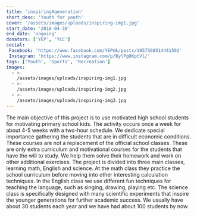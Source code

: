 ```yaml
---
title: 'inspiringAgeneration'
short_desc: 'Youth for youth'
cover: '/assets/images/uploads/inspiring-img1.jpg'
start_date: '2018-04-30'
end_date: 'ongoing'
donators: ['YEP', 'YCC']
social:
 Facebook: 'https://www.facebook.com/YEPmk/posts/1057508514441591'
 Instagram: 'https://www.instagram.com/p/BylPg0KptVl/'
tags: ['Youth', 'Sports', 'Recreation'] 
images:
  - >-
    /assets/images/uploads/inspiring-img1.jpg
  - >-
    /assets/images/uploads/inspiring-img2.jpg
  - >-
    /assets/images/uploads/inspiring-img3.jpg
---
```


The main objective of this project is to use motivated high school students for motivating primary school kids. The activity occurs once a week for about 4-5 weeks with a two-hour schedule. We  dedicate special importance gathering the students that are in difficult economic conditions. These courses are not a replacement of the official school classes. These are only extra curriculum and motivational courses for the students that have the will to study. We help them solve their homework and work on other additional exercises. The project is divided into three main classes, learning math, English and science. At the math class they practice the school curriculum before moving into other interesting calculation techniques. In the English class we use different fun techniques for teaching the language, such as singing, drawing, playing etc. The science class is specifically designed with many scientific experiments that inspire the younger generations for further academic success. We usually have about 30 students each year and we have had about 100 students by now.